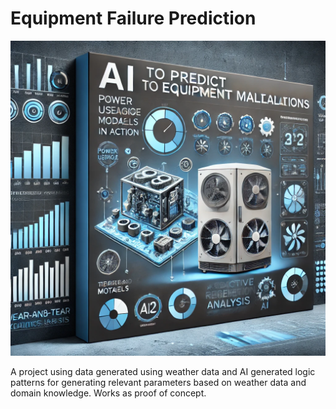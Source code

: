 # Equipment Failure Prediction

![Generated Display Image](./equipment_failure_bg.webp)

A project using data generated using weather data and AI generated logic patterns for generating relevant parameters based on weather data and domain knowledge. Works as proof of concept.
